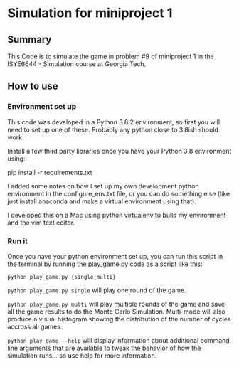 # Simulation for miniproject 1 

## Summary
This Code is to simulate the game in problem #9 of miniproject 1
in the ISYE6644 - Simulation course at Georgia Tech.

## How to use

### Environment set up
This code was developed in a Python 3.8.2 environment, so first you will
need to set up one of these. Probably any python close to 3.8ish should work.

Install a few third party libraries once you have your Python 3.8 environment 
using:

pip install -r requirements.txt

I added some notes on how I set up my own development python environment in 
the configure_env.txt file, or you can do something else (like just install 
anaconda and make a virtual environment using that).  

I developed this on a Mac using python virtualenv to build my environment
and the vim text editor.

### Run it
Once you have your python environment set up, you can run this script in 
the terminal by running the play_game.py code as a script like this:

`python play_game.py {single|multi}`

`python play_game.py single` will play one round of the game.

`python play_game.py multi` will play multiple rounds of the game and
    save all the game results to do the Monte Carlo Simulation. 
    Multi-mode will also produce a visual histogram showing the
    distribution of the number of cycles accross all games.

 `python play_game --help` will display information about additional
    command line arguments that are available to tweak the behavior
    of how the simulation runs... so use help for more information.
